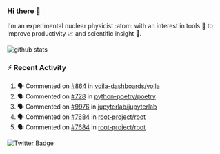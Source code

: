 ### Hi there 👋 

I'm an experimental nuclear physicist :atom: with an interest in tools :wrench: to improve productivity :chart_with_upwards_trend: and scientific insight :telescope:.

![github stats](https://github-readme-stats.vercel.app/api?username=agoose77&show_icons=true&hide_rank=true&hide_title=true&bg_color=30,e76445,904e95&text_color=efe3ec&icon_color=efe3ec)
<!--
**agoose77/agoose77** is a ✨ _special_ ✨ repository because its `README.md` (this file) appears on your GitHub profile.

Here are some ideas to get you started:

- 🔭 I’m currently working on ...
- 🌱 I’m currently learning ...
- 👯 I’m looking to collaborate on ...
- 🤔 I’m looking for help with ...
- 💬 Ask me about ...
- 📫 How to reach me: ...
- 😄 Pronouns: ...
- ⚡ Fun fact: ...
-->

### :zap: Recent Activity
<!--START_SECTION:activity-->
1. 🗣 Commented on [#864](https://github.com/voila-dashboards/voila/issues/864) in [voila-dashboards/voila](https://github.com/voila-dashboards/voila)
2. 🗣 Commented on [#728](https://github.com/python-poetry/poetry/issues/728) in [python-poetry/poetry](https://github.com/python-poetry/poetry)
3. 🗣 Commented on [#9976](https://github.com/jupyterlab/jupyterlab/issues/9976) in [jupyterlab/jupyterlab](https://github.com/jupyterlab/jupyterlab)
4. 🗣 Commented on [#7684](https://github.com/root-project/root/issues/7684) in [root-project/root](https://github.com/root-project/root)
5. 🗣 Commented on [#7684](https://github.com/root-project/root/issues/7684) in [root-project/root](https://github.com/root-project/root)
<!--END_SECTION:activity-->


[![Twitter Badge](https://img.shields.io/twitter/follow/agoose77?style=flat-square&logo=Twitter&logoColor=white&color=cornflowerblue)](https://twitter.com/agoose77)
